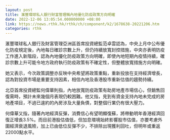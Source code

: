 ```yaml
---
layout: post
title: 滙豐環球私人銀行財富管理稱內地優化防疫政策方向明確
date: 2022-12-06 13:05:54.000000000 +08:00
link: https://news.rthk.hk/rthk/ch/component/k2/1678638-20221206.htm
categories: rthk
---
```


滙豐環球私人銀行及財富管理亞洲區首席投資總監范卓雲認為，中央上月中公布優化防疫規定後，內地每日確診宗數上升，但仍持續放寬封控措施，中央亦表明防疫工作進入新階段，認為內地優化防疫政策方向明確，即使內地短期內疫情持續，確診宗數上升可能令地方政府執行防疫政策有不確定性，但整體放寬措施方向明確。

她又表示，今次政策調整亦反映中央希望將政策重點，重新投放在支持經濟增長，認為對投資市場是重要支持因素，相信內地及香港股市重新估值的趨勢持續。

北亞首席投資總監何偉華則指，內地放寬防疫政策有助房地產市場信心，但銷售回復需時，預計未來幾個月表現仍較困難。他又指，見到有資金支持內地未完成的房地產項目，不過已違約的內房涉及大量負債，對整個行業仍有很大壓力。

何偉華又指，隨著內地經濟反彈，消費信心有望明顯復蘇，將帶動明年香港經濟回復正增長3.5%。而目前港股估值低，但加息環境始終影響股市估值，亦要考慮外圍經濟衰退風險，加上已由低位反彈不少，不排除出現獲利回吐，但明年或重返22000點水平。
